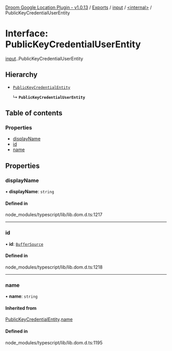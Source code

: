 [Droom Google Location Plugin - v1.0.13](../README.md) / [Exports](../modules.md) / [input](../modules/input.md) / [<internal\>](../modules/input._internal_.md) / PublicKeyCredentialUserEntity

# Interface: PublicKeyCredentialUserEntity

[input](../modules/input.md).[<internal>](../modules/input._internal_.md).PublicKeyCredentialUserEntity

## Hierarchy

- [`PublicKeyCredentialEntity`](input._internal_.PublicKeyCredentialEntity.md)

  ↳ **`PublicKeyCredentialUserEntity`**

## Table of contents

### Properties

- [displayName](input._internal_.PublicKeyCredentialUserEntity.md#displayname)
- [id](input._internal_.PublicKeyCredentialUserEntity.md#id)
- [name](input._internal_.PublicKeyCredentialUserEntity.md#name)

## Properties

### displayName

• **displayName**: `string`

#### Defined in

node_modules/typescript/lib/lib.dom.d.ts:1217

___

### id

• **id**: [`BufferSource`](../modules/input._internal_.md#buffersource)

#### Defined in

node_modules/typescript/lib/lib.dom.d.ts:1218

___

### name

• **name**: `string`

#### Inherited from

[PublicKeyCredentialEntity](input._internal_.PublicKeyCredentialEntity.md).[name](input._internal_.PublicKeyCredentialEntity.md#name)

#### Defined in

node_modules/typescript/lib/lib.dom.d.ts:1195
